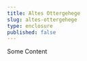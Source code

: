 ```yaml
---
title: Altes Ottergehege
slug: altes-ottergehege
type: enclosure
published: false
---
```

Some Content
